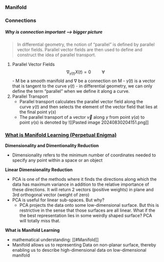 ### Manifold
### Connections
##### Why is connection important --> bigger picture
> In differential geometry, the notion of “parallel” is defined by parallel vector fields. Parallel vector fields are then used to define and construct the idea of parallel transport.
1. Parallel Vector Fields
	$$\nabla_{\dot{\gamma}(t)} X(t)=0\ \qquad \forall$$
		- M be a smooth manifold and $\nabla$ be a connection on M
		- $\dot{\gamma}(t)$ is a vector that is tangent to the curve $\gamma(t)$
		- in differential geometry, we can only define the term “parallel” when we define it along a curve.
2. Parallel Transport
	- Parallel transport calculates the parallel vector field along the curve $\gamma(t)$ and then selects the element of the vector field that lies at the final point $\gamma(s)$
	- The parallel transport of a vector $\vec{v}$ along $\gamma$ from point $\gamma(a)$ to point $\gamma(s)$ is denoted by
![[Pasted image 20240830204151.png]]

### [What is Manifold Learning (Perpetual Enigma)](https://prateekvjoshi.com/2014/06/21/what-is-manifold-learning/#comments) 

**Dimensionality and Dimentionality Reduction**
- Dimensionality refers to the minimum number of coordinates needed to specify any point within a space or an object

**Linear Dimensionality Reduction**
- PCA is one of the methods where it finds the directions along which the data has maximum variance in addition to the relative importance of these directions. It will return 2 vectors (positive weights) in plane and 3rd orthogonal vector (weight of zero)
- PCA is useful for linear sub-spaces. But why?
	- PCA projects the data onto some low-dimensional surface. But this is restrictive in the sense that those surfaces are all linear. What if the the best representation lies in some weirdly shaped surface? PCA will totally miss that.

**What is Manifold Learning**
- mathematical understanding: [[#Manifold]] 
- Manifold allows us to representing Data on non-planar surface, thereby enabling us to describe high-dimensional data on low-dimensional manifold
